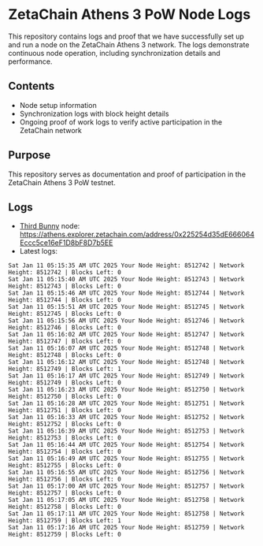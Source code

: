 # ZetaChain Athens 3 PoW Node Logs
This repository contains logs and proof that we have successfully set up and run a node on the ZetaChain Athens 3 network. The logs demonstrate continuous node operation, including synchronization details and performance.

## Contents
- Node setup information
- Synchronization logs with block height details
- Ongoing proof of work logs to verify active participation in the ZetaChain network

## Purpose
This repository serves as documentation and proof of participation in the ZetaChain Athens 3 PoW testnet.

## Logs

- [Third Bunny](https://thirdbunny.xyz/) node: https://athens.explorer.zetachain.com/address/0x225254d35dE666064Eccc5ce16eF1D8bF8D7b5EE
- Latest logs:
```
Sat Jan 11 05:15:35 AM UTC 2025 Your Node Height: 8512742 | Network Height: 8512742 | Blocks Left: 0
Sat Jan 11 05:15:40 AM UTC 2025 Your Node Height: 8512743 | Network Height: 8512743 | Blocks Left: 0
Sat Jan 11 05:15:46 AM UTC 2025 Your Node Height: 8512744 | Network Height: 8512744 | Blocks Left: 0
Sat Jan 11 05:15:51 AM UTC 2025 Your Node Height: 8512745 | Network Height: 8512745 | Blocks Left: 0
Sat Jan 11 05:15:56 AM UTC 2025 Your Node Height: 8512746 | Network Height: 8512746 | Blocks Left: 0
Sat Jan 11 05:16:02 AM UTC 2025 Your Node Height: 8512747 | Network Height: 8512747 | Blocks Left: 0
Sat Jan 11 05:16:07 AM UTC 2025 Your Node Height: 8512748 | Network Height: 8512748 | Blocks Left: 0
Sat Jan 11 05:16:12 AM UTC 2025 Your Node Height: 8512748 | Network Height: 8512749 | Blocks Left: 1
Sat Jan 11 05:16:17 AM UTC 2025 Your Node Height: 8512749 | Network Height: 8512749 | Blocks Left: 0
Sat Jan 11 05:16:23 AM UTC 2025 Your Node Height: 8512750 | Network Height: 8512750 | Blocks Left: 0
Sat Jan 11 05:16:28 AM UTC 2025 Your Node Height: 8512751 | Network Height: 8512751 | Blocks Left: 0
Sat Jan 11 05:16:33 AM UTC 2025 Your Node Height: 8512752 | Network Height: 8512752 | Blocks Left: 0
Sat Jan 11 05:16:39 AM UTC 2025 Your Node Height: 8512753 | Network Height: 8512753 | Blocks Left: 0
Sat Jan 11 05:16:44 AM UTC 2025 Your Node Height: 8512754 | Network Height: 8512754 | Blocks Left: 0
Sat Jan 11 05:16:49 AM UTC 2025 Your Node Height: 8512755 | Network Height: 8512755 | Blocks Left: 0
Sat Jan 11 05:16:55 AM UTC 2025 Your Node Height: 8512756 | Network Height: 8512756 | Blocks Left: 0
Sat Jan 11 05:17:00 AM UTC 2025 Your Node Height: 8512757 | Network Height: 8512757 | Blocks Left: 0
Sat Jan 11 05:17:05 AM UTC 2025 Your Node Height: 8512758 | Network Height: 8512758 | Blocks Left: 0
Sat Jan 11 05:17:11 AM UTC 2025 Your Node Height: 8512758 | Network Height: 8512759 | Blocks Left: 1
Sat Jan 11 05:17:16 AM UTC 2025 Your Node Height: 8512759 | Network Height: 8512759 | Blocks Left: 0
```

